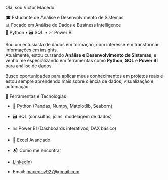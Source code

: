  Olá, sou Victor Macêdo

🎓 Estudante de Análise e Desenvolvimento de Sistemas  
📊 Focado em Análise de Dados e Business Intelligence  
🐍 Python • 🗃️ SQL • 📈 Power BI  

Sou um entusiasta de dados em formação, com interesse em transformar informações em insights.  
Atualmente, estou cursando **Análise e Desenvolvimento de Sistemas**, e venho me especializando em ferramentas como **Python**, **SQL** e **Power BI** para análise de dados.

Busco oportunidades para aplicar meus conhecimentos em projetos reais e estou sempre aprendendo mais sobre ciência de dados, visualização e automação.

🧰 Ferramentas e Tecnologias

- 🐍 Python (Pandas, Numpy, Matplotlib, Seaborn)
- 🗃️ SQL (consultas, joins, modelagem de dados)
- 📊 Power BI (Dashboards interativos, DAX básico)
- 📄 Excel Avançado

- 📬 Como me encontrar

- [LinkedIn]([https://www.linkedin.com/in/victor-mac%C3%AAdo-96a9ba231?utm_source=share&utm_campaign=share_via&utm_content=profile&utm_medium=ios_app))
- Email: macedov927@gmail.com
